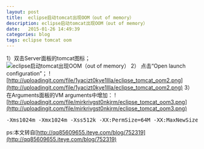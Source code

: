 ```yaml
---
layout: post
title:  eclipse启动tomcat出现OOM（out of memory）
description: eclipse启动tomcat出现OOM（out of memory）
date:   2015-01-26 14:49:39
categories: blog
tags: eclipse tomcat oom
---
```

1）双击Server面板的tomcat图标；
![eclipse启动tomcat出现OOM（out of memory）](http://uploadingit.com/file/hiir34ndfstxuytb/eclipse_tomcat_oom1.png)
2） 点击“Open launch configuration”； 
![http://uploadingit.com/file/1yacizt0kye1llla/eclipse_tomcat_oom2.png](http://uploadingit.com/file/1yacizt0kye1llla/eclipse_tomcat_oom2.png)
3）在Arguments面板的VM arguments中增加：
![http://uploadingit.com/file/mirkrivgst0nkjrm/eclipse_tomcat_oom3.png](http://uploadingit.com/file/mirkrivgst0nkjrm/eclipse_tomcat_oom3.png)
<pre>
-Xms1024m -Xmx1024m -Xss512k -XX:PermSize=64M -XX:MaxNewSize=256m -XX:MaxPermSize=128m -Djava.awt.headless=true
</pre>
ps:本文转自[http://qq85609655.iteye.com/blog/752319](http://qq85609655.iteye.com/blog/752319)